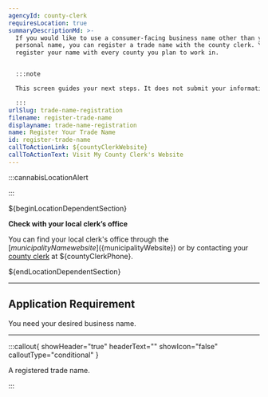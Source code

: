 ```yaml
---
agencyId: county-clerk
requiresLocation: true
summaryDescriptionMd: >-
  If you would like to use a consumer-facing business name other than your
  personal name, you can register a trade name with the county clerk. You must
  register your name with every county you plan to work in.


  :::note

  This screen guides your next steps. It does not submit your information for registration purposes.

  :::
urlSlug: trade-name-registration
filename: register-trade-name
displayname: trade-name-registration
name: Register Your Trade Name
id: register-trade-name
callToActionLink: ${countyClerkWebsite}
callToActionText: Visit My County Clerk's Website
---
```


:::cannabisLocationAlert

:::

${beginLocationDependentSection}

**Check with your local clerk’s office**

You can find your local clerk's office through the [${municipalityName} website](${municipalityWebsite}) or by contacting your [county clerk](${countyClerkWebsite}) at ${countyClerkPhone}.

${endLocationDependentSection}

---

## Application Requirement

You need your desired business name.

---

:::callout{ showHeader="true" headerText="" showIcon="false" calloutType="conditional" }

A registered trade name.

:::
